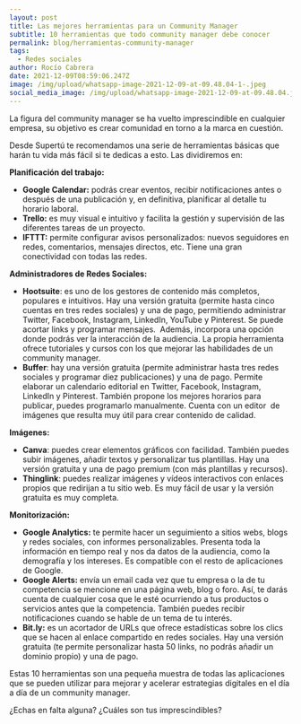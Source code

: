 ```yaml
---
layout: post
title: Las mejores herramientas para un Community Manager
subtitle: 10 herramientas que todo community manager debe conocer
permalink: blog/herramientas-community-manager
tags:
  - Redes sociales
author: Rocío Cabrera
date: 2021-12-09T08:59:06.247Z
image: /img/upload/whatsapp-image-2021-12-09-at-09.48.04-1-.jpeg
social_media_image: /img/upload/whatsapp-image-2021-12-09-at-09.48.04.jpeg
---
```

La figura del community manager se ha vuelto imprescindible en cualquier empresa, su objetivo es crear comunidad en torno a la marca en cuestión. 

Desde Supertú te recomendamos una serie de herramientas básicas que harán tu vida más fácil si te dedicas a esto. Las dividiremos en:



**Planificación del trabajo:**

* **Google Calendar:** podrás crear eventos, recibir notificaciones antes o después de una publicación y, en definitiva, planificar al detalle tu horario laboral.
* **Trello:** es muy visual e intuitivo y facilita la gestión y supervisión de las diferentes tareas de un proyecto.
* **IFTTT:** permite configurar avisos personalizados: nuevos seguidores en redes, comentarios, mensajes directos, etc. Tiene una gran conectividad con todas las redes.



**Administradores de Redes Sociales:**

* **Hootsuite**: es uno de los gestores de contenido más completos, populares e intuitivos. Hay una versión gratuita (permite hasta cinco cuentas en tres redes sociales) y una de pago, permitiendo administrar Twitter, Facebook, Instagram, LinkedIn, YouTube y Pinterest. Se puede acortar links y programar mensajes.  Además, incorpora una opción donde podrás ver la interacción de la audiencia. La propia herramienta ofrece tutoriales y cursos con los que mejorar las habilidades de un community manager.
* **Buffer**: hay una versión gratuita (permite administrar hasta tres redes sociales y programar diez publicaciones) y una de pago. Permite elaborar un calendario editorial en Twitter, Facebook, Instagram, LinkedIn y Pinterest. También propone los mejores horarios para publicar, puedes programarlo manualmente. Cuenta con un editor  de imágenes que resulta muy útil para crear contenido de calidad.



**Imágenes:**

* **Canva**: puedes crear elementos gráficos con facilidad. También puedes subir imágenes, añadir textos y personalizar tus plantillas. Hay una versión gratuita y una de pago premium (con más plantillas y recursos).
* **Thinglink**: puedes realizar imágenes y vídeos interactivos con enlaces propios que redirijan a tu sitio web. Es muy fácil de usar y la versión gratuita es muy completa.



**Monitorización:**

* **Google Analytics:** te permite hacer un seguimiento a sitios webs, blogs y redes sociales, con informes personalizables. Presenta toda la información en tiempo real y nos da datos de la audiencia, como la demografía y los intereses. Es compatible con el resto de aplicaciones de Google.
* **Google Alerts:** envía un email cada vez que tu empresa o la de tu competencia se mencione en una página web, blog o foro. Así, te darás cuenta de cualquier cosa que le esté ocurriendo a tus productos o servicios antes que la competencia. También puedes recibir notificaciones cuando se hable de un tema de tu interés.
* **Bit.ly:** es un acortador de URLs que ofrece estadísticas sobre los clics que se hacen al enlace compartido en redes sociales. Hay una versión gratuita (te permite personalizar hasta 50 links, no podrás añadir un dominio propio) y una de pago.



Estas 10 herramientas son una pequeña muestra de todas las aplicaciones que se pueden utilizar para mejorar y acelerar estrategias digitales en el día a día de un community manager. 

¿Echas en falta alguna? ¿Cuáles son tus imprescindibles?